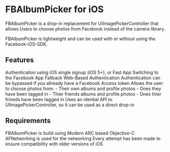 # FBAlbumPicker for iOS

FBAlbumPicker is a drop-in replacement for UIImagePickerController that allows Users to choose photos from Facebook instead of the camera library.

FBAlbumPicker is lightweight and can be used with or without using the Facebook-iOS-SDK.

## Features

  Authentication using iOS single signup (iOS 5+), or Fast App Switching to the Facebook App
  Fallback Web-Based Authentication
  Authentication can be bypassed if you allready have a Facebook Access token 
  Allows the user to choose photos from:
    - Their own albums and profile photos
    - Ones they have been tagged in
    - Thier friends albums and profile photos
    - Ones thier frineds have been tagged in
  Uses an idential API to UIImagePickerController, so it can be used as a direct drop-in

## Requirements

  FBAlbumPicker is build using Modern ARC based Objective-C
  AFNetworking is used for the networking
  Every attempt has been made to ensure compatibility with older versions of iOS




